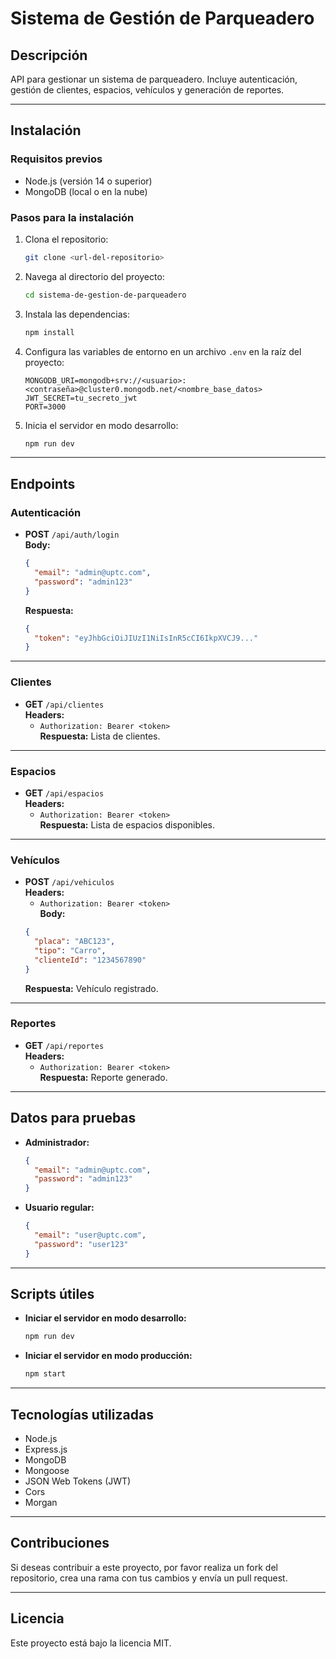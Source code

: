 # Sistema de Gestión de Parqueadero

## Descripción
API para gestionar un sistema de parqueadero. Incluye autenticación, gestión de clientes, espacios, vehículos y generación de reportes.

---

## Instalación

### **Requisitos previos**
- Node.js (versión 14 o superior)
- MongoDB (local o en la nube)

### **Pasos para la instalación**
1. Clona el repositorio:
   ```bash
   git clone <url-del-repositorio>
   ```
2. Navega al directorio del proyecto:
   ```bash
   cd sistema-de-gestion-de-parqueadero
   ```
3. Instala las dependencias:
   ```bash
   npm install
   ```
4. Configura las variables de entorno en un archivo `.env` en la raíz del proyecto:
   ```plaintext
   MONGODB_URI=mongodb+srv://<usuario>:<contraseña>@cluster0.mongodb.net/<nombre_base_datos>
   JWT_SECRET=tu_secreto_jwt
   PORT=3000
   ```
5. Inicia el servidor en modo desarrollo:
   ```bash
   npm run dev
   ```

---

## Endpoints

### **Autenticación**
- **POST** `/api/auth/login`  
  **Body:**
  ```json
  {
    "email": "admin@uptc.com",
    "password": "admin123"
  }
  ```
  **Respuesta:**
  ```json
  {
    "token": "eyJhbGciOiJIUzI1NiIsInR5cCI6IkpXVCJ9..."
  }
  ```

---

### **Clientes**
- **GET** `/api/clientes`  
  **Headers:**  
  - `Authorization: Bearer <token>`  
  **Respuesta:** Lista de clientes.

---

### **Espacios**
- **GET** `/api/espacios`  
  **Headers:**  
  - `Authorization: Bearer <token>`  
  **Respuesta:** Lista de espacios disponibles.

---

### **Vehículos**
- **POST** `/api/vehiculos`  
  **Headers:**  
  - `Authorization: Bearer <token>`  
  **Body:**
  ```json
  {
    "placa": "ABC123",
    "tipo": "Carro",
    "clienteId": "1234567890"
  }
  ```
  **Respuesta:** Vehículo registrado.

---

### **Reportes**
- **GET** `/api/reportes`  
  **Headers:**  
  - `Authorization: Bearer <token>`  
  **Respuesta:** Reporte generado.

---

## Datos para pruebas
- **Administrador:**
  ```json
  {
    "email": "admin@uptc.com",
    "password": "admin123"
  }
  ```
- **Usuario regular:**
  ```json
  {
    "email": "user@uptc.com",
    "password": "user123"
  }
  ```

---

## Scripts útiles
- **Iniciar el servidor en modo desarrollo:**
  ```bash
  npm run dev
  ```
- **Iniciar el servidor en modo producción:**
  ```bash
  npm start
  ```

---

## Tecnologías utilizadas
- Node.js
- Express.js
- MongoDB
- Mongoose
- JSON Web Tokens (JWT)
- Cors
- Morgan

---

## Contribuciones
Si deseas contribuir a este proyecto, por favor realiza un fork del repositorio, crea una rama con tus cambios y envía un pull request.

---

## Licencia
Este proyecto está bajo la licencia MIT.